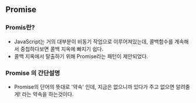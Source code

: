 ## Promise

### Promis란?

- JavaScript는 거의 대부분이 비동기 작업으로 이루어져있는데, 콜백함수를 계속해서 중첩하다보면 콜백 지옥에 빠지기 쉽다.
- 콜백 지옥에서 탈출하기 위해 Promise라는 패턴이 제안되었다.


### Promise 의 간단설명

- Promise의 단어의 뜻대로 '약속' 인데, 지금은 없으니까 있다가 주고 없으면 알려줄게! 라는 약속을 하는것이다.

